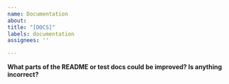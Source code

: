 ```yaml
---
name: Documentation
about: 
title: "[DOCS]"
labels: documentation
assignees: ''

---
```


**What parts of the README or test docs could be improved? Is anything incorrect?**

<!-- Answer here -->
